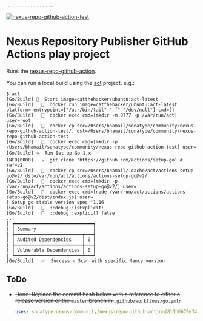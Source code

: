 ...
... ... ... ... ... ... ...

<!--![nexus-repo-github-action-test](https://github.com/bhamail/nexus-repo-github-action-test/workflows/Go/badge.svg)-->
<a href="https://github.com/bhamail/nexus-repo-github-action-test/actions?query=workflow%3AGo"><img src="https://github.com/bhamail/nexus-repo-github-action-test/workflows/Go/badge.svg" alt="nexus-repo-github-action-test"></img></a>

Nexus Repository Publisher GitHub Actions play project
===========================

Runs the [nexus-repo-github-action](https://github.com/sonatype-nexus-community/nexus-repo-github-action).

You can run a local build using the [act](https://github.com/nektos/act) project. e.g.:
```shell
$ act
[Go/Build] 🚀  Start image=catthehacker/ubuntu:act-latest
[Go/Build]   🐳  docker run image=catthehacker/ubuntu:act-latest platform= entrypoint=["/usr/bin/tail" "-f" "/dev/null"] cmd=[]
[Go/Build]   🐳  docker exec cmd=[mkdir -m 0777 -p /var/run/act] user=root
[Go/Build]   🐳  docker cp src=/Users/bhamail/sonatype/community/nexus-repo-github-action-test/. dst=/Users/bhamail/sonatype/community/nexus-repo-github-action-test
[Go/Build]   🐳  docker exec cmd=[mkdir -p /Users/bhamail/sonatype/community/nexus-repo-github-action-test] user=
[Go/Build] ⭐  Run Set up Go 1.x
INFO[0000]   ☁  git clone 'https://github.com/actions/setup-go' # ref=v2 
[Go/Build]   🐳  docker cp src=/Users/bhamail/.cache/act/actions-setup-go@v2/ dst=/var/run/act/actions/actions-setup-go@v2/
[Go/Build]   🐳  docker exec cmd=[mkdir -p /var/run/act/actions/actions-setup-go@v2/] user=
[Go/Build]   🐳  docker exec cmd=[node /var/run/act/actions/actions-setup-go@v2/dist/index.js] user=
| Setup go stable version spec ^1.16
[Go/Build]   💬  ::debug::isExplicit: 
[Go/Build]   💬  ::debug::explicit? false
...
| ┏━━━━━━━━━━━━━━━━━━━━━━━━━━━━━┓
| ┃ Summary                     ┃
| ┣━━━━━━━━━━━━━━━━━━━━━━━━━┳━━━┫
| ┃ Audited Dependencies    ┃ 0 ┃
| ┣━━━━━━━━━━━━━━━━━━━━━━━━━╋━━━┫
| ┃ Vulnerable Dependencies ┃ 0 ┃
| ┗━━━━━━━━━━━━━━━━━━━━━━━━━┻━━━┛
[Go/Build]   ✅  Success - Scan with specific Nancy version
```

ToDo
----
* ~~Done: Replace the commit hash below with a reference to either a release version or the `master` branch
in `.github/workflows/go.yml`:~~
  ```yaml
  uses: sonatype-nexus-community/nexus-repo-github-action@811b6670e343fc48fde273906404adaac9bd3885
  ```
